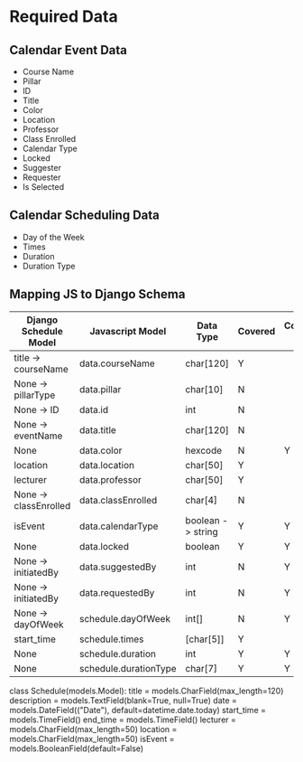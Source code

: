 # Required Data

## Calendar Event Data

- Course Name
- Pillar
- ID
- Title
- Color
- Location
- Professor
- Class Enrolled
- Calendar Type
- Locked
- Suggester
- Requester
- Is Selected

## Calendar Scheduling Data

- Day of the Week
- Times
- Duration
- Duration Type

## Mapping JS to Django Schema

| Django Schedule Model | Javascript Model      | Data Type         | Covered | Computed Value |
|-----------------------|-----------------------|-------------------|---------|----------------|
| title -> courseName   | data.courseName       | char[120]         | Y       |                |
| None -> pillarType    | data.pillar           | char[10]          | N       |                |
| None -> ID            | data.id               | int               | N       |                |
| None -> eventName     | data.title            | char[120]         | N       |                |
| None                  | data.color            | hexcode           | N       | Y              |
| location              | data.location         | char[50]          | Y       |                |
| lecturer              | data.professor        | char[50]          | Y       |                |
| None -> classEnrolled | data.classEnrolled    | char[4]           | N       |                |
| isEvent               | data.calendarType     | boolean -> string | Y       | Y              |
| None                  | data.locked           | boolean           | Y       | Y              |
| None -> initiatedBy   | data.suggestedBy      | int               | N       | Y              |
| None -> initiatedBy   | data.requestedBy      | int               | N       | Y              |
| None -> dayOfWeek     | schedule.dayOfWeek    | int[]             | N       | Y              |
| start_time            | schedule.times        | [char[5]]         | Y       |                |
| None                  | schedule.duration     | int               | Y       | Y              |
| None                  | schedule.durationType | char[7]           | Y       | Y              |

class Schedule(models.Model):
    title = models.CharField(max_length=120)
    description = models.TextField(blank=True, null=True)
    date = models.DateField(("Date"), default=datetime.date.today)
    start_time = models.TimeField()
    end_time = models.TimeField()
    lecturer = models.CharField(max_length=50)
    location = models.CharField(max_length=50)
    isEvent = models.BooleanField(default=False)